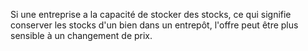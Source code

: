 Si une entreprise a la capacité de stocker des stocks, ce qui signifie conserver les stocks d'un bien dans un entrepôt, l'offre peut être plus sensible à un changement de prix.